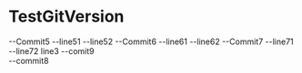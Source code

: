 # TestGitVersion
--Commit5
--line51
--line52
--Commit6
--line61
--line62
--Commit7
--line71
--line72
line3
--comit9  
--commit8
